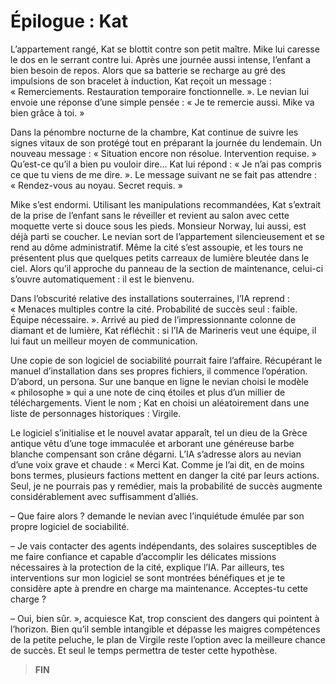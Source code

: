 # Épilogue : Kat

L’appartement rangé, Kat se blottit contre son petit maître. Mike lui caresse le dos en le serrant contre lui. Après une journée aussi intense, l’enfant a bien besoin de repos. Alors que sa batterie se recharge au gré des impulsions de son bracelet à induction, Kat reçoit un message : « Remerciements. Restauration temporaire fonctionnelle. ». Le nevian lui envoie une réponse d’une simple pensée : « Je te remercie aussi. Mike va bien grâce à toi. »

Dans la pénombre nocturne de la chambre, Kat continue de suivre les signes vitaux de son protégé tout en préparant la journée du lendemain. Un nouveau message : « Situation encore non résolue. Intervention requise. » Qu’est-ce qu’il a bien pu vouloir dire… Kat lui répond : « Je n’ai pas compris ce que tu viens de me dire. ». Le message suivant ne se fait pas attendre : « Rendez-vous au noyau. Secret requis. »

Mike s’est endormi. Utilisant les manipulations recommandées, Kat s’extrait de la prise de l’enfant sans le réveiller et revient au salon avec cette moquette verte si douce sous les pieds. Monsieur Norway, lui aussi, est déjà parti se coucher. Le nevian sort de l’appartement silencieusement et se rend au dôme administratif. Même la cité s’est assoupie, et les tours ne présentent plus que quelques petits carreaux de lumière bleutée dans le ciel. Alors qu’il approche du panneau de la section de maintenance, celui-ci s’ouvre automatiquement : il est le bienvenu.

Dans l’obscurité relative des installations souterraines, l’IA reprend : « Menaces multiples contre la cité. Probabilité de succès seul : faible. Équipe nécessaire. ». Arrivé au pied de l’impressionnante colonne de diamant et de lumière, Kat réfléchit : si l’IA de Marineris veut une équipe, il lui faut un meilleur moyen de communication.

Une copie de son logiciel de sociabilité pourrait faire l’affaire. Récupérant le manuel d’installation dans ses propres fichiers, il commence l’opération. D’abord, un persona. Sur une banque en ligne le nevian choisi le modèle « philosophe » qui a une note de cinq étoiles et plus d’un millier de téléchargements. Vient le nom ; Kat en choisi un aléatoirement dans une liste de personnages historiques : Virgile.

Le logiciel s’initialise et le nouvel avatar apparaît, tel un dieu de la Grèce antique vêtu d’une toge immaculée et arborant une généreuse barbe blanche compensant son crâne dégarni. L’IA s’adresse alors au nevian d’une voix grave et chaude : « Merci Kat. Comme je l’ai dit, en de moins bons termes, plusieurs factions mettent en danger la cité par leurs actions. Seul, je ne pourrais pas y remédier, mais la probabilité de succès augmente considérablement avec suffisamment d’alliés.

– Que faire alors ? demande le nevian avec l’inquiétude émulée par son propre logiciel de sociabilité.

– Je vais contacter des agents indépendants, des solaires susceptibles de me faire confiance et capable d’accomplir les délicates missions nécessaires à la protection de la cité, explique l’IA. Par ailleurs, tes interventions sur mon logiciel se sont montrées bénéfiques et je te considère apte à prendre en charge ma maintenance. Acceptes-tu cette charge ?

– Oui, bien sûr. », acquiesce Kat, trop conscient des dangers qui pointent à l’horizon. Bien qu’il semble intangible et dépasse les maigres compétences de la petite peluche, le plan de Virgile reste l’option avec la meilleure chance de succès. Et seul le temps permettra de tester cette hypothèse.

> **FIN**
